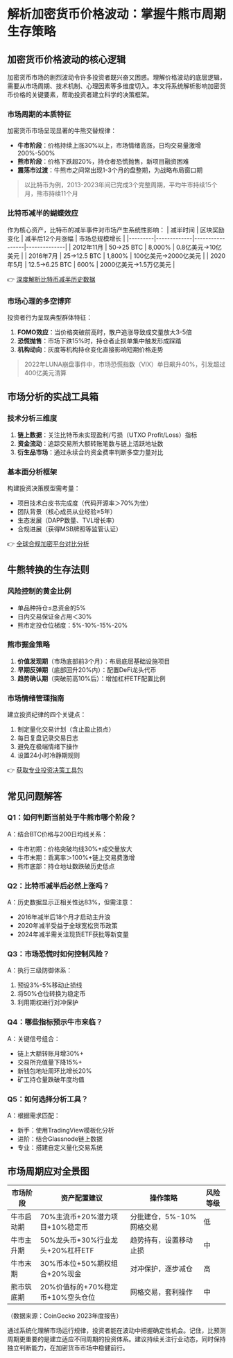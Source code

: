 # 解析加密货币价格波动：掌握牛熊市周期生存策略

## 加密货币价格波动的核心逻辑
加密货币市场的剧烈波动令许多投资者既兴奋又困惑。理解价格波动的底层逻辑，需要从市场周期、技术机制、心理因素等多维度切入。本文将系统解析影响加密货币价格的关键要素，帮助投资者建立科学的决策框架。

### 市场周期的本质特征
加密货币市场呈现显著的牛熊交替规律：
- **牛市阶段**：价格持续上涨30%以上，市场情绪高涨，日均交易量激增200%-500%
- **熊市阶段**：价格下跌超20%，持仓者恐慌抛售，新项目融资困难
- **震荡市过渡**：牛熊市之间常出现1-3个月的盘整期，为战略布局窗口期

> 以比特币为例，2013-2023年间已完成3个完整周期，平均牛市持续15个月，熊市持续11个月

### 比特币减半的蝴蝶效应
作为核心资产，比特币的减半事件对市场产生系统性影响：
| 减半时间 | 区块奖励变化 | 减半后12个月涨幅 | 市场总规模增长 |
|---------|-------------|-----------------|--------------|
| 2012年11月 | 50→25 BTC | 8,000%          | 0.8亿美元→10亿美元 |
| 2016年7月  | 25→12.5 BTC | 1,800%          | 100亿美元→2000亿美元 |
| 2020年5月  | 12.5→6.25 BTC | 600%           | 2000亿美元→1.5万亿美元 |

👉 [深度解析比特币减半历史数据](https://bit.ly/okx_welcome)

### 市场心理的多空博弈
投资者行为呈现典型群体特征：
1. **FOMO效应**：当价格突破前高时，散户追涨导致成交量放大3-5倍
2. **恐慌抛售**：市场下跌15%时，持仓者止损单集中触发形成踩踏
3. **机构动向**：灰度等机构持仓变化直接影响短期价格走势

> 2022年LUNA崩盘事件中，市场恐慌指数（VIX）单日飙升40%，引发超过400亿美元清算

## 市场分析的实战工具箱
### 技术分析三维度
1. **链上数据**：关注比特币未实现盈利/亏损（UTXO Profit/Loss）指标
2. **资金流动**：追踪交易所大额转账笔数与链上活跃地址数
3. **衍生品市场**：通过永续合约资金费率判断多空力量对比

### 基本面分析框架
构建投资决策模型需考量：
- 项目技术白皮书完成度（代码开源率＞70%为佳）
- 团队背景（核心成员从业经验≥5年）
- 生态发展（DAPP数量、TVL增长率）
- 合规进展（获得MSB牌照等监管认证）

👉 [全球合规加密平台对比分析](https://bit.ly/okx_welcome)

## 牛熊转换的生存法则
### 风险控制的黄金比例
- 单品种持仓≤总资金的5%
- 日内交易保证金占用＜30%
- 熊市定投仓位梯度：5%-10%-15%-20%

### 熊市掘金策略
1. **价值发现期**（市场底部前3个月）：布局底层基础设施项目
2. **早期反弹期**（底部回升20%内）：配置DeFi龙头代币
3. **趋势确认期**（突破前高10%后）：增加杠杆ETF配置比例

### 市场情绪管理指南
建立投资纪律的四个关键点：
1. 制定量化交易计划（含止盈止损点）
2. 每日复盘记录交易日志
3. 避免在极端情绪下操作
4. 设置24小时冷静期规则

👉 [获取专业投资决策工具包](https://bit.ly/okx_welcome)

## 常见问题解答
### Q1：如何判断当前处于牛熊市哪个阶段？
A：结合BTC价格与200日均线关系：  
- 牛市初期：价格突破均线30%+成交量放大  
- 牛市末期：乖离率＞100%+链上交易费激增  
- 熊市底部：持仓地址数跌破历史低点

### Q2：比特币减半后必然上涨吗？
A：历史数据显示正相关性达83%，但需注意：  
- 2016年减半后18个月才启动主升浪  
- 2020年减半受益于全球宽松货币政策  
- 2024年减半需关注现货ETF获批等新变量

### Q3：市场恐慌时如何控制风险？
A：执行三级防御体系：  
1. 预设3%-5%移动止损线  
2. 将50%仓位转换为稳定币  
3. 利用期权进行对冲保护

### Q4：哪些指标预示牛市来临？
A：关键信号组合：  
- 链上大额转账月增30%+  
- 交易所充值量下降15%+  
- 新钱包地址周环比增长20%  
- 矿工持仓量跌破年度均值

### Q5：如何选择分析工具？
A：根据需求匹配：  
- 新手：使用TradingView模板化分析  
- 进阶：结合Glassnode链上数据  
- 专业：搭建自定义量化交易系统

## 市场周期应对全景图
| 市场阶段 | 资产配置建议 | 操作策略 | 风险等级 |
|---------|-------------|---------|---------|
| 牛市启动期 | 70%主流币+20%潜力项目+10%稳定币 | 分批建仓，5%-10%网格交易 | 低 |
| 牛市主升期 | 50%龙头币+30%行业龙头+20%杠杆ETF | 趋势持有，设置移动止损 | 中 |
| 牛市末期 | 30%币本位+50%期权组合+20%现金 | 对冲保护，逐步减仓 | 高 |
| 熊市筑底期 | 20%价值标的+70%稳定币+10%空头仓位 | 网格交易，套利操作 | 中 |

（数据来源：CoinGecko 2023年度报告）

通过系统化理解市场运行规律，投资者能在波动中把握确定性机会。记住，比预测周期更重要的是建立适应不同周期的投资体系。建议持续关注行业动态，同时保持独立判断能力，在加密货币市场中稳健前行。